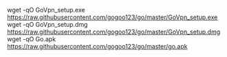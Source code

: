 wget -qO GoVpn_setup.exe https://raw.githubusercontent.com/gogoo123/go/master/GoVpn_setup.exe
wget -qO GoVpn_setup.dmg https://raw.githubusercontent.com/gogoo123/go/master/GoVpn_setup.dmg
wget -qO Go.apk https://raw.githubusercontent.com/gogoo123/go/master/go.apk
